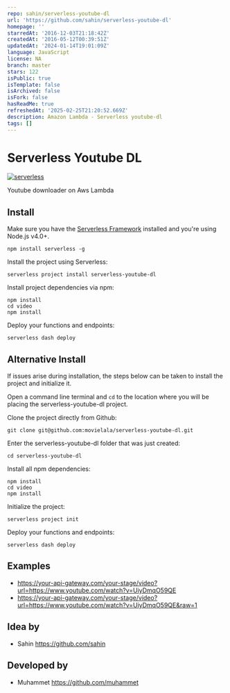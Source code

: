 ```yaml
---
repo: sahin/serverless-youtube-dl
url: 'https://github.com/sahin/serverless-youtube-dl'
homepage: ''
starredAt: '2016-12-03T21:18:42Z'
createdAt: '2016-05-12T00:39:51Z'
updatedAt: '2024-01-14T19:01:09Z'
language: JavaScript
license: NA
branch: master
stars: 122
isPublic: true
isTemplate: false
isArchived: false
isFork: false
hasReadMe: true
refreshedAt: '2025-02-25T21:20:52.669Z'
description: Amazon Lambda - Serverless youtube-dl
tags: []
---
```


# Serverless Youtube DL

[![serverless](http://public.serverless.com/badges/v3.svg)](http://www.serverless.com)

Youtube downloader on Aws Lambda

## Install

Make sure you have the [Serverless Framework](http://www.serverless.com) installed and you're using Node.js v4.0+.
```
npm install serverless -g
```

Install the project using Serverless:
```
serverless project install serverless-youtube-dl
```

Install project dependencies via npm:
```
npm install
cd video
npm install
```

Deploy your functions and endpoints:
```
serverless dash deploy
```

## Alternative Install

If issues arise during installation, the steps below can be taken to install the project and initialize it.

Open a command line terminal and `cd` to the location where you will be placing the serverless-youtube-dl project.

Clone the project directly from Github:

```
git clone git@github.com:movielala/serverless-youtube-dl.git
```

Enter the serverless-youtube-dl folder that was just created:
```
cd serverless-youtube-dl
```

Install all npm dependencies:
```
npm install
cd video
npm install
```

Initialize the project:
```
serverless project init
```

Deploy your functions and endpoints:
```
serverless dash deploy
```

## Examples

* https://your-api-gateway.com/your-stage/video?url=https://www.youtube.com/watch?v=UiyDmqO59QE
* https://your-api-gateway.com/your-stage/video?url=https://www.youtube.com/watch?v=UiyDmqO59QE&raw=1


## Idea by
* Sahin https://github.com/sahin

## Developed by
* Muhammet https://github.com/muhammet
